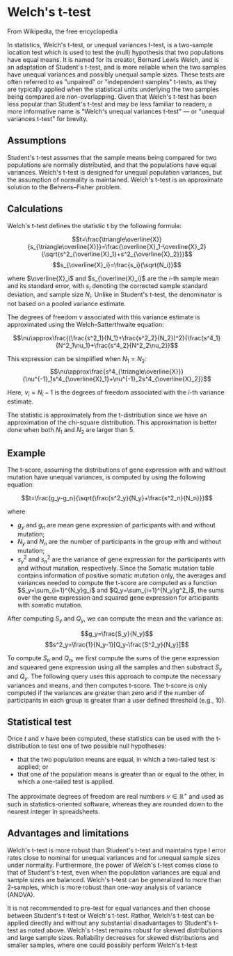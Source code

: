 # Welch's t-test

From Wikipedia, the free encyclopedia

In statistics, Welch's t-test, or unequal variances t-test, is a two-sample location test which is used to test the (null) hypothesis that two populations have equal means. It is named for its creator, Bernard Lewis Welch, and is an adaptation of Student's t-test, and is more reliable when the two samples have unequal variances and possibly unequal sample sizes. These tests are often referred to as "unpaired" or "independent samples" t-tests, as they are typically applied when the statistical units underlying the two samples being compared are non-overlapping. Given that Welch's t-test has been less popular than Student's t-test and may be less familiar to readers, a more informative name is "Welch's unequal variances t-test" — or "unequal variances t-test" for brevity.

## Assumptions

Student's t-test assumes that the sample means being compared for two populations are normally distributed, and that the populations have equal variances. Welch's t-test is designed for unequal population variances, but the assumption of normality is maintained. Welch's t-test is an approximate solution to the Behrens–Fisher problem.

## Calculations

Welch's t-test defines the statistic t by the following formula:

$$t=\frac{\triangle\overline{X}}{s_{\triangle\overline{X}}}=\frac{\overline{X}_1-\overline{X}_2}{\sqrt{s^2_{\overline{X}_1}+s^2_{\overline{X}_2}}}$$
$$s_{\overline{X}_i}=\frac{s_i}{\sqrt{N_i}}$$

where $\overline{X}_i$ and $s_{\overline{X}_i}$ are the $i$-th sample mean and its standard error, with $s_i$ denoting the corrected sample standard deviation, and sample size $N_i$. Unlike in Student's t-test, the denominator is not based on a pooled variance estimate.

The degrees of freedom $\nu$ associated with this variance estimate is approximated using the Welch–Satterthwaite equation:

$$\nu\approx\frac{(\frac{s^2_1}{N_1}+\frac{s^2_2}{N_2})^2}{\frac{s^4_1}{N^2_1\nu_1}+\frac{s^4_2}{N^2_2\nu_2}}$$

This expression can be simplified when $N_1=N_2$:
$$\nu\approx\frac{s^4_{\triangle\overline{X}}}{\nu^{-1}_1s^4_{\overline{X}_1}+\nu^{-1}_2s^4_{\overline{X}_2}}$$

Here, $\nu _{i}=N_{i}-1$ is the degrees of freedom associated with the $i$-th variance estimate.

The statistic is approximately from the t-distribution since we have an approximation of the chi-square distribution. This approximation is better done when both $N_{1}$ and $N_2$ are larger than 5.


## Example

The t-score, assuming the distributions of gene expression with and without mutation have unequal variances, is computed by using the following equation:

$$t=\frac{g_y-g_n}{\sqrt{\frac{s^2_y}{N_y}+\frac{s^2_n}{N_n}}}$$

where
- $g_y$ and $g_n$ are mean gene expression of participants with and without mutation;
- $N_y$ and $N_n$ are the number of participants in the group with and without mutation;
- $s^2_y$ and $s^2_n$ are the variance of gene expression for the participants with and without mutation, respectively.
Since the Somatic mutation table contains information of positive somatic mutation only, the averages and variances needed to compute the t-score are computed as a function $S_y=\sum_{i=1}^{N_y}g_i$ and $Q_y=\sum_{i=1}^{N_y}g^2_i$, the sums over the gene expression and squared gene expression for articipants with somatic mutation.

After computing $S_y$ and $Q_y$, we can compute the mean and the variance as:

$$g_y=\frac{S_y}{N_y}$$
$$s^2_y=\frac{1}{N_y-1}[Q_y-\frac{S^2_y}{N_y}]$$

To compute $S_n$ and $Q_n$, we first compute the sums of the gene expression and squeared gene expression using all the samples and then substract $S_y$ and $Q_y$. The following query uses this approach to compute the necessary variances and means, and then computes t-score. The t-score is only computed if the variances are greater than zero and if the number of participants in each group is greater than a user defined threshold (e.g., 10).


## Statistical test

Once $t$ and $\nu$ have been computed, these statistics can be used with the t-distribution to test one of two possible null hypotheses:

- that the two population means are equal, in which a two-tailed test is applied; or
- that one of the population means is greater than or equal to the other, in which a one-tailed test is applied.

The approximate degrees of freedom are real numbers $\nu \in \mathbb {R} ^{+}$ and used as such in statistics-oriented software, whereas they are rounded down to the nearest integer in spreadsheets.

## Advantages and limitations

Welch's t-test is more robust than Student's t-test and maintains type I error rates close to nominal for unequal variances and for unequal sample sizes under normality. Furthermore, the power of Welch's t-test comes close to that of Student's t-test, even when the population variances are equal and sample sizes are balanced. Welch's t-test can be generalized to more than 2-samples, which is more robust than one-way analysis of variance (ANOVA).

It is not recommended to pre-test for equal variances and then choose between Student's t-test or Welch's t-test. Rather, Welch's t-test can be applied directly and without any substantial disadvantages to Student's t-test as noted above. Welch's t-test remains robust for skewed distributions and large sample sizes. Reliability decreases for skewed distributions and smaller samples, where one could possibly perform Welch's t-test